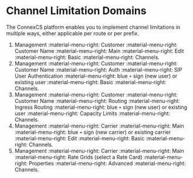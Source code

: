 # Channel Limitation Domains

The ConnexCS platform enables you to implement channel limitations in multiple ways, either applicable per route or per prefix.

1. Management :material-menu-right: Customer :material-menu-right: Customer Name :material-menu-right: Main :material-menu-right: Edit :material-menu-right: Basic :material-menu-right: Channels.
2. Management :material-menu-right: Customer :material-menu-right: Customer Name :material-menu-right: Auth :material-menu-right: SIP User Authentication :material-menu-right: blue `+` sign (new user) or existing user :material-menu-right: Basic :material-menu-right: Channels.
3. Management :material-menu-right: Customer :material-menu-right: Customer Name :material-menu-right: Routing :material-menu-right: Ingress Routing :material-menu-right: blue `+` sign (new user) or existing user :material-menu-right: Capacity Limits :material-menu-right: Channels.
4. Management :material-menu-right: Carrier :material-menu-right: Main :material-menu-right: blue `+` sign (new carrier) or existing carrier :material-menu-right: Edit :material-menu-right: Basic :material-menu-right: Channels.
5. Management :material-menu-right: Carrier :material-menu-right: Main :material-menu-right: Rate Grids (select a Rate Card) :material-menu-right: Properties :material-menu-right: Advanced :material-menu-right: Channels.